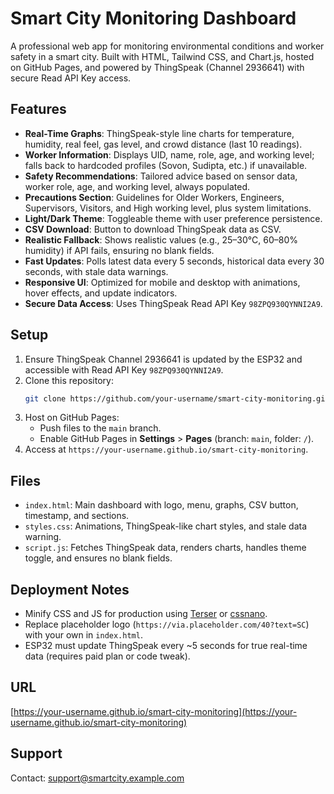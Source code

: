 # Smart City Monitoring Dashboard

A professional web app for monitoring environmental conditions and worker safety in a smart city. Built with HTML, Tailwind CSS, and Chart.js, hosted on GitHub Pages, and powered by ThingSpeak (Channel 2936641) with secure Read API Key access.

## Features
- **Real-Time Graphs**: ThingSpeak-style line charts for temperature, humidity, real feel, gas level, and crowd distance (last 10 readings).
- **Worker Information**: Displays UID, name, role, age, and working level; falls back to hardcoded profiles (Sovon, Sudipta, etc.) if unavailable.
- **Safety Recommendations**: Tailored advice based on sensor data, worker role, age, and working level, always populated.
- **Precautions Section**: Guidelines for Older Workers, Engineers, Supervisors, Visitors, and High working level, plus system limitations.
- **Light/Dark Theme**: Toggleable theme with user preference persistence.
- **CSV Download**: Button to download ThingSpeak data as CSV.
- **Realistic Fallback**: Shows realistic values (e.g., 25–30°C, 60–80% humidity) if API fails, ensuring no blank fields.
- **Fast Updates**: Polls latest data every 5 seconds, historical data every 30 seconds, with stale data warnings.
- **Responsive UI**: Optimized for mobile and desktop with animations, hover effects, and update indicators.
- **Secure Data Access**: Uses ThingSpeak Read API Key `98ZPQ930QYNNI2A9`.

## Setup
1. Ensure ThingSpeak Channel 2936641 is updated by the ESP32 and accessible with Read API Key `98ZPQ930QYNNI2A9`.
2. Clone this repository:
   ```bash
   git clone https://github.com/your-username/smart-city-monitoring.git
   ```
3. Host on GitHub Pages:
   - Push files to the `main` branch.
   - Enable GitHub Pages in **Settings** > **Pages** (branch: `main`, folder: `/`).
4. Access at `https://your-username.github.io/smart-city-monitoring`.

## Files
- `index.html`: Main dashboard with logo, menu, graphs, CSV button, timestamp, and sections.
- `styles.css`: Animations, ThingSpeak-like chart styles, and stale data warning.
- `script.js`: Fetches ThingSpeak data, renders charts, handles theme toggle, and ensures no blank fields.

## Deployment Notes
- Minify CSS and JS for production using [Terser](https://terser.org) or [cssnano](https://cssnano.co).
- Replace placeholder logo (`https://via.placeholder.com/40?text=SC`) with your own in `index.html`.
- ESP32 must update ThingSpeak every ~5 seconds for true real-time data (requires paid plan or code tweak).

## URL
[https://your-username.github.io/smart-city-monitoring](https://your-username.github.io/smart-city-monitoring)

## Support
Contact: [support@smartcity.example.com](mailto:support@smartcity.example.com)